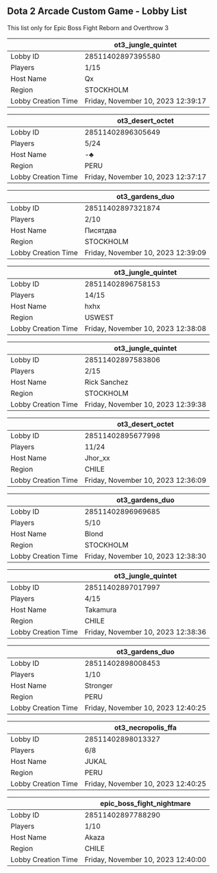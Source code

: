 ## Dota 2 Arcade Custom Game - Lobby List

This list only for Epic Boss Fight Reborn and Overthrow 3

|  | ot3_jungle_quintet |
| ------ | ------ |
| Lobby ID | 28511402897395580 |
| Players | 1/15 |
| Host Name | Qx |
| Region | STOCKHOLM |
| Lobby Creation Time | Friday, November 10, 2023 12:39:17 |


|  | ot3_desert_octet |
| ------ | ------ |
| Lobby ID | 28511402896305649 |
| Players | 5/24 |
| Host Name | -♣ |
| Region | PERU |
| Lobby Creation Time | Friday, November 10, 2023 12:37:17 |


|  | ot3_gardens_duo |
| ------ | ------ |
| Lobby ID | 28511402897321874 |
| Players | 2/10 |
| Host Name | Писятдва |
| Region | STOCKHOLM |
| Lobby Creation Time | Friday, November 10, 2023 12:39:09 |


|  | ot3_jungle_quintet |
| ------ | ------ |
| Lobby ID | 28511402896758153 |
| Players | 14/15 |
| Host Name | hxhx |
| Region | USWEST |
| Lobby Creation Time | Friday, November 10, 2023 12:38:08 |


|  | ot3_jungle_quintet |
| ------ | ------ |
| Lobby ID | 28511402897583806 |
| Players | 2/15 |
| Host Name | Rick Sanchez |
| Region | STOCKHOLM |
| Lobby Creation Time | Friday, November 10, 2023 12:39:38 |


|  | ot3_desert_octet |
| ------ | ------ |
| Lobby ID | 28511402895677998 |
| Players | 11/24 |
| Host Name | Jhor_xx |
| Region | CHILE |
| Lobby Creation Time | Friday, November 10, 2023 12:36:09 |


|  | ot3_gardens_duo |
| ------ | ------ |
| Lobby ID | 28511402896969685 |
| Players | 5/10 |
| Host Name | Blond |
| Region | STOCKHOLM |
| Lobby Creation Time | Friday, November 10, 2023 12:38:30 |


|  | ot3_jungle_quintet |
| ------ | ------ |
| Lobby ID | 28511402897017997 |
| Players | 4/15 |
| Host Name | Takamura |
| Region | CHILE |
| Lobby Creation Time | Friday, November 10, 2023 12:38:36 |


|  | ot3_gardens_duo |
| ------ | ------ |
| Lobby ID | 28511402898008453 |
| Players | 1/10 |
| Host Name | Stronger |
| Region | PERU |
| Lobby Creation Time | Friday, November 10, 2023 12:40:25 |


|  | ot3_necropolis_ffa |
| ------ | ------ |
| Lobby ID | 28511402898013327 |
| Players | 6/8 |
| Host Name | JUKAL |
| Region | PERU |
| Lobby Creation Time | Friday, November 10, 2023 12:40:25 |


|  | epic_boss_fight_nightmare |
| ------ | ------ |
| Lobby ID | 28511402897788290 |
| Players | 1/10 |
| Host Name | Akaza |
| Region | CHILE |
| Lobby Creation Time | Friday, November 10, 2023 12:40:00 |


